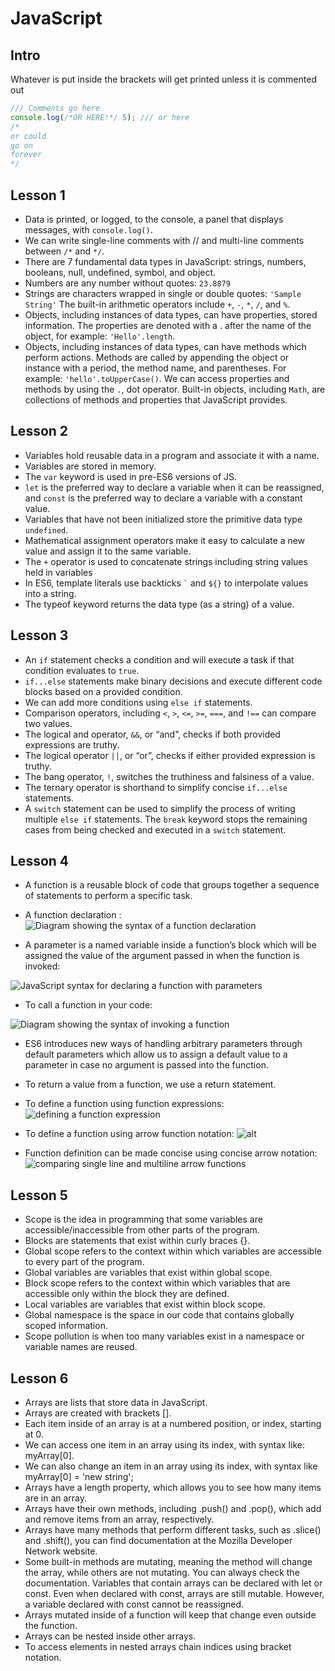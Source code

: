# JavaScript

## Intro
Whatever is put inside the brackets will get printed unless it is commented out
```JavaScript
/// Comments go here
console.log(/*OR HERE!*/ 5); /// or here
/*
or could
go on
forever
*/
```
## Lesson 1
* Data is printed, or logged, to the console, a panel that displays messages, with ```console.log()```.
* We can write single-line comments with // and multi-line comments between ```/*``` and ```*/```.
* There are 7 fundamental data types in JavaScript: strings, numbers, booleans, null, undefined, symbol, and object.
* Numbers are any number without quotes: ```23.8879```
* Strings are characters wrapped in single or double quotes: ```'Sample String'```
The built-in arithmetic operators include ```+```, ```-```, ```*```, ```/```, and ```%```.
* Objects, including instances of data types, can have properties, stored information. The properties are denoted with a . after the name of the object, for example: ```'Hello'.length```.
* Objects, including instances of data types, can have methods which perform actions. Methods are called by appending the object or instance with a period, the method name, and parentheses. For example: ```'hello'.toUpperCase()```.
We can access properties and methods by using the ```.```, dot operator.
Built-in objects, including ```Math```, are collections of methods and properties that JavaScript provides.

## Lesson 2
* Variables hold reusable data in a program and associate it with a name.
* Variables are stored in memory.
* The ```var``` keyword is used in pre-ES6 versions of JS.
* ```let``` is the preferred way to declare a variable when it can be reassigned, and ```const``` is the preferred way to declare a variable with a constant value.
* Variables that have not been initialized store the primitive data type ```undefined```.
* Mathematical assignment operators make it easy to calculate a new value and assign it to the same variable.
* The ```+``` operator is used to concatenate strings including string values held in variables
* In ES6, template literals use backticks ``` ` ``` and ```${}``` to interpolate values into a string.
* The typeof keyword returns the data type (as a string) of a value.

## Lesson 3
* An ```if``` statement checks a condition and will execute a task if that condition evaluates to ```true```.
* ```if...else``` statements make binary decisions and execute different code blocks based on a provided condition.
* We can add more conditions using ```else if``` statements.
* Comparison operators, including ```<```, ```>```, ```<=```, ```>=```, ```===```, and ```!==``` can compare two values.
* The logical and operator, ```&&```, or “and”, checks if both provided expressions are truthy.
* The logical operator ```||```, or “or”, checks if either provided expression is truthy.
* The bang operator, ```!```, switches the truthiness and falsiness of a value.
* The ternary operator is shorthand to simplify concise ```if...else``` statements.
* A ```switch``` statement can be used to simplify the process of writing multiple ```else if``` statements. The ```break``` keyword stops the remaining cases from being checked and executed in a ```switch``` statement.

## Lesson 4
* A function is a reusable block of code that groups together a sequence of statements to perform a specific task.

* A function declaration : ![Diagram showing the syntax of a function declaration](https://content.codecademy.com/courses/learn-javascript-functions/Diagram/declaration.svg)

* A parameter is a named variable inside a function’s block which will be assigned the value of the argument passed in when the function is invoked:

![JavaScript syntax for declaring a function with parameters](https://content.codecademy.com/courses/learn-javascript-functions/Diagram/function_parameters.svg)

* To call a function in your code:

![Diagram showing the syntax of invoking a function](https://content.codecademy.com/courses/learn-javascript-functions/Diagram/name.svg)

* ES6 introduces new ways of handling arbitrary parameters through default parameters which allow us to assign a default value to a parameter in case no argument is passed into the function.

* To return a value from a function, we use a return statement.

* To define a function using function expressions:
![defining a function expression](https://content.codecademy.com/courses/learn-javascript-functions/Diagram/expression.svg)

* To define a function using arrow function notation:
![alt](https://content.codecademy.com/courses/learn-javascript-functions/Diagram/arrow_notation.svg)

* Function definition can be made concise using concise arrow notation:
![comparing single line and multiline arrow functions](https://content.codecademy.com/courses/learn-javascript-functions/Diagram/return.svg)

## Lesson 5
* Scope is the idea in programming that some variables are accessible/inaccessible from other parts of the program.
* Blocks are statements that exist within curly braces {}.
* Global scope refers to the context within which variables are accessible to every part of the program.
* Global variables are variables that exist within global scope.
* Block scope refers to the context within which variables that are accessible only within the block they are defined.
* Local variables are variables that exist within block scope.
* Global namespace is the space in our code that contains globally scoped information.
* Scope pollution is when too many variables exist in a namespace or variable names are reused.

## Lesson 6
* Arrays are lists that store data in JavaScript.
* Arrays are created with brackets [].
* Each item inside of an array is at a numbered position, or index, starting at 0.
* We can access one item in an array using its index, with syntax like: myArray[0].
* We can also change an item in an array using its index, with syntax like myArray[0] = 'new string';
* Arrays have a length property, which allows you to see how many items are in an array.
* Arrays have their own methods, including .push() and .pop(), which add and remove items from an array, respectively.
* Arrays have many methods that perform different tasks, such as .slice() and .shift(), you can find documentation at the Mozilla Developer Network website.
* Some built-in methods are mutating, meaning the method will change the array, while others are not mutating. You can always check the documentation.
Variables that contain arrays can be declared with let or const. Even when declared with const, arrays are still mutable. However, a variable declared with const cannot be reassigned.
* Arrays mutated inside of a function will keep that change even outside the function.
* Arrays can be nested inside other arrays.
* To access elements in nested arrays chain indices using bracket notation.
